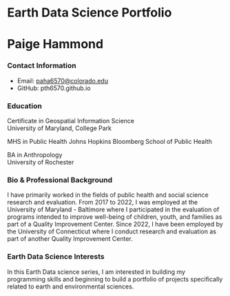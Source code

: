 # Earth Data Science Portfolio
# Paige Hammond

### Contact Information
* Email: paha6570@colorado.edu
* GitHub: pth6570.github.io

### Education
Certificate in Geospatial Information Science  
University of Maryland, College Park

MHS in Public Health
Johns Hopkins Bloomberg School of Public Health  

BA in Anthropology  
University of Rochester

### Bio & Professional Background
I have primarily worked in the fields of public health and social science research and evaluation. From 2017 to 2022, I was employed at the University of Maryland - Baltimore where I participated in the evaluation of programs intended to improve well-being of children, youth, and families as part of a Quality Improvement Center. Since 2022, I have been employed by the University of Connecticut where I conduct research and evaluation as part of another Quality Improvement Center.

### Earth Data Science Interests
In this Earth Data science series, I am interested in building my programming skills and beginning to build a portfolio of projects specifically related to earth and environmental sciences.

